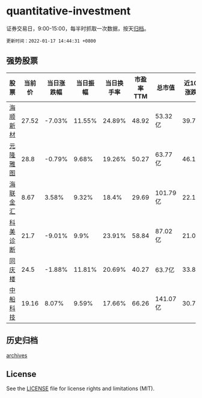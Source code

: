 # quantitative-investment

证券交易日，9:00-15:00，每半时抓取一次数据，按天[归档](archives)。

`更新时间：2022-01-17 14:44:31 +0800`

## 强势股票

|股票|当前价|当日涨跌幅|当日振幅|当日换手率|市盈率TTM|总市值|近10日涨跌幅|
|----|----|----|----|----|----|----|----|
|[海顺新材](https://xueqiu.com/S/SZ300501)|27.52|-7.03%|11.55%|24.89%|48.92|53.32亿|39.7%|
|[元隆雅图](https://xueqiu.com/S/SZ002878)|28.8|-0.79%|9.68%|19.26%|50.27|63.77亿|46.19%|
|[海联金汇](https://xueqiu.com/S/SZ002537)|8.67|3.58%|9.32%|18.4%|29.69|101.79亿|22.11%|
|[科美诊断](https://xueqiu.com/S/SH688468)|21.7|-9.01%|9.9%|23.91%|58.84|87.02亿|21.09%|
|[同庆楼](https://xueqiu.com/S/SH605108)|24.5|-1.88%|11.81%|20.69%|40.27|63.7亿|33.88%|
|[中船科技](https://xueqiu.com/S/SH600072)|19.16|8.07%|9.59%|17.66%|66.26|141.07亿|30.78%|

## 历史归档

[archives](archives)

## License

See the [LICENSE](LICENSE) file for license rights and limitations (MIT).